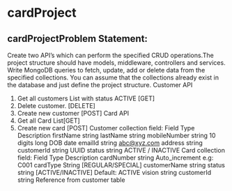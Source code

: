 # cardProject

## cardProjectProblem Statement:

Create two API’s which can perform the specified CRUD operations.The project structure should
have models, middleware, controllers and services. Write MongoDB queries to fetch, update,
add or delete data from the specified collections. You can assume that the collections already
exist in the database and just define the project structure.
Customer API

1. Get all customers List with status ACTIVE [GET]
2. Delete customer. [DELETE]
3. Create new customer [POST]
   Card API
4. Get all Card List[GET]
5. Create new card [POST]
   Customer collection field:
   Field Type Description
   firstName string
   lastName string
   mobileNumber string 10 digits long
   DOB date
   emailId string abc@xyz.com
   address string
   customerId string UUID
   status string ACTIVE / INACTIVE
   Card collection field:
   Field Type Description
   cardNumber string Auto_increment e.g: C001
   cardType String [REGULAR/SPECIAL]
   customerName string
   status string [ACTIVE/INACTIVE] Default: ACTIVE
   vision string
   customerId string Reference from customer
   table
